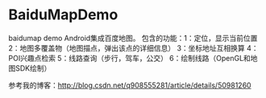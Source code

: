 # BaiduMapDemo
baidumap demo
Android集成百度地图。
包含的功能：1：定位，显示当前位置
2：地图多覆盖物（地图描点，弹出该点的详细信息）
3：坐标地址互相换算
4：POI兴趣点检索
5：线路查询（步行，驾车，公交）
6：绘制线路（OpenGL和地图SDK绘制）

参考我的博客：http://blog.csdn.net/q908555281/article/details/50981260
